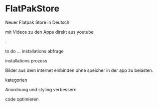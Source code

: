 # FlatPakStore
Neuer Flatpak Store in Deutsch

mit Videos zu den Apps direkt aus youtube

.

to do ...
installations abfrage

installations prozess

Bilder aus dem internet einbinden ohne speicher in der app zu belasten.

kategorien 

Anordnung und styling verbessern

code optimieren
